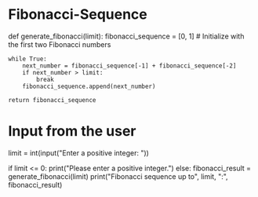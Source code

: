 # Fibonacci-Sequence

def generate_fibonacci(limit):
    fibonacci_sequence = [0, 1]  # Initialize with the first two Fibonacci numbers
    
    while True:
        next_number = fibonacci_sequence[-1] + fibonacci_sequence[-2]
        if next_number > limit:
            break
        fibonacci_sequence.append(next_number)
    
    return fibonacci_sequence

# Input from the user
limit = int(input("Enter a positive integer: "))

if limit <= 0:
    print("Please enter a positive integer.")
else:
    fibonacci_result = generate_fibonacci(limit)
    print("Fibonacci sequence up to", limit, ":", fibonacci_result)

